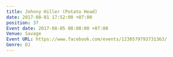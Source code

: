 ```yaml
---
title: Johnny Hiller (Potato Head)
date: 2017-08-01 17:52:00 +07:00
position: 37
Event date: 2017-08-05 00:00:00 +07:00
Venue: Savage
Event URL: https://www.facebook.com/events/1230579793731363/
Genre: DJ
---
```



